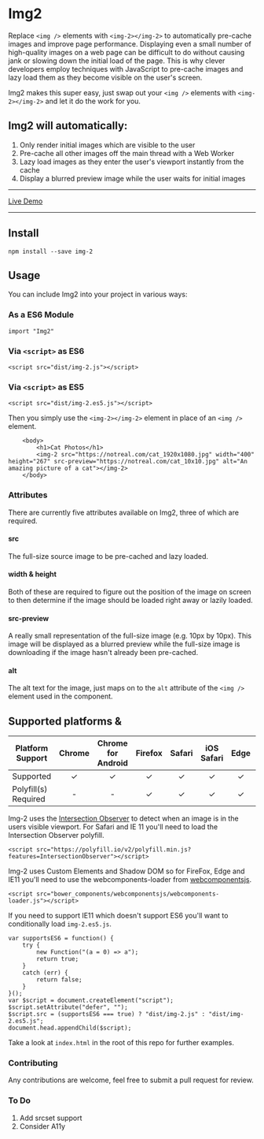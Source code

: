 # Img2
Replace `<img />` elements with `<img-2></img-2>` to automatically pre-cache images and improve page performance. Displaying even a small number of high-quality images on a web page can be difficult to do without causing jank or slowing down the initial load of the page. This is why clever developers employ techniques with JavaScript to pre-cache images and lazy load them as they become visible on the user's screen.

Img2 makes this super easy, just swap out your `<img />` elements with `<img-2></img-2>` and let it do the work for you.

## Img2 will automatically:

1. Only render initial images which are visible to the user
2. Pre-cache all other images off the main thread with a Web Worker
3. Lazy load images as they enter the user's viewport instantly from the cache
4. Display a blurred preview image while the user waits for initial images

___

[Live Demo](https://revillweb.github.io/img-2)

___

## Install 

`npm install --save img-2`

## Usage

You can include Img2 into your project in various ways:

### As a ES6 Module

`import "Img2"`

### Via `<script>` as ES6

`<script src="dist/img-2.js"></script>`

### Via `<script>` as ES5

`<script src="dist/img-2.es5.js"></script>`

Then you simply use the `<img-2></img-2>` element in place of an `<img />` element.

```
    <body>
        <h1>Cat Photos</h1>
        <img-2 src="https://notreal.com/cat_1920x1080.jpg" width="400" height="267" src-preview="https://notreal.com/cat_10x10.jpg" alt="An amazing picture of a cat"></img-2>
    </body>
```

### Attributes

There are currently five attributes available on Img2, three of which are required.

#### src

The full-size source image to be pre-cached and lazy loaded.

#### width & height

Both of these are required to figure out the position of the image on screen to then determine if the image should be loaded right away or lazily loaded.

#### src-preview

A really small representation of the full-size image (e.g. 10px by 10px). This image will be displayed as a blurred preview while the full-size image is downloading if the image hasn't already been pre-cached.

#### alt

The alt text for the image, just maps on to the `alt` attribute of the `<img />` element used in the component.

## Supported platforms & 

| Platform Support   | Chrome | Chrome for Android | Firefox | Safari | iOS Safari | Edge | IE 11 |
| ------------------ |:------:|:------:|:------:|:------:|:------:|:----:|:-----:|
| Supported          |✓|✓|✓|✓|✓|✓|✓|✓|
| Polyfill(s) Required |-|-|✓|✓|✓|✓|✓|✓|

Img-2 uses the [Intersection Observer](https://developer.mozilla.org/en-US/docs/Web/API/Intersection_Observer_API) to detect when an image is in the users visible viewport. For Safari and IE 11 you'll need to load the Intersection Observer polyfill.

```
<script src="https://polyfill.io/v2/polyfill.min.js?features=IntersectionObserver"></script>
```

Img-2 uses Custom Elements and Shadow DOM so for FireFox, Edge and IE11 you'll need to use the webcomponents-loader from [webcomponentsjs](https://github.com/webcomponents/webcomponentsjs).

```
<script src="bower_components/webcomponentsjs/webcomponents-loader.js"></script>
```

If you need to support IE11 which doesn't support ES6 you'll want to conditionally load `img-2.es5.js`.

```
var supportsES6 = function() {
    try {
        new Function("(a = 0) => a");
        return true;
    }
    catch (err) {
        return false;
    }
}();
var $script = document.createElement("script");
$script.setAttribute("defer", "");
$script.src = (supportsES6 === true) ? "dist/img-2.js" : "dist/img-2.es5.js";
document.head.appendChild($script);
```

Take a look at `index.html` in the root of this repo for further examples.

### Contributing

Any contributions are welcome, feel free to submit a pull request for review.

### To Do

1. Add srcset support
2. Consider A11y
